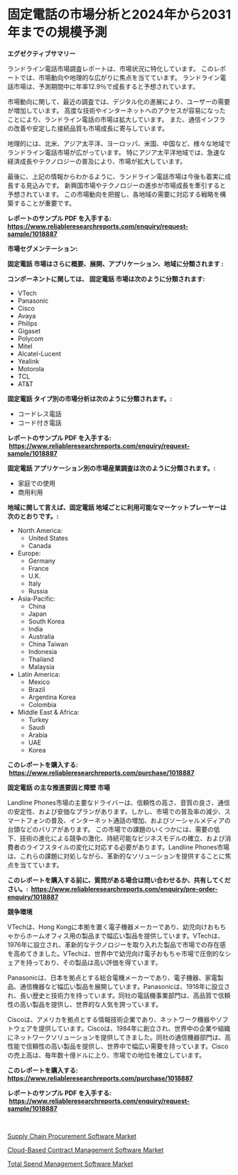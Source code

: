 <p><h1>固定電話の市場分析と2024年から2031年までの規模予測</h1></p><p><strong>エグゼクティブサマリー</strong></p>
<p><p>ランドライン電話市場調査レポートは、市場状況に特化しています。 このレポートでは、市場動向や地理的な広がりに焦点を当てています。 ランドライン電話市場は、予測期間中に年率12.9％で成長すると予想されています。</p><p>市場動向に関して、最近の調査では、デジタル化の進展により、ユーザーの需要が増加しています。 高度な技術やインターネットへのアクセスが容易になったことにより、ランドライン電話の市場は拡大しています。 また、通信インフラの改善や安定した接続品質も市場成長に寄与しています。</p><p>地理的には、北米、アジア太平洋、ヨーロッパ、米国、中国など、様々な地域でランドライン電話市場が広がっています。 特にアジア太平洋地域では、急速な経済成長やテクノロジーの普及により、市場が拡大しています。</p><p>最後に、上記の情報からわかるように、ランドライン電話市場は今後も着実に成長する見込みです。 新興国市場やテクノロジーの進歩が市場成長を牽引すると予想されています。 この市場動向を把握し、各地域の需要に対応する戦略を構築することが重要です。</p></p>
<p><strong>レポートのサンプル PDF を入手する: <a href="https://www.reliableresearchreports.com/enquiry/request-sample/1018887">https://www.reliableresearchreports.com/enquiry/request-sample/1018887</a></strong></p>
<p><strong>市場セグメンテーション:</strong></p>
<p><strong> 固定電話 市場はさらに概要、展開、アプリケーション、地域に分類されます :</strong></p>
<p><strong>コンポーネントに関しては、 固定電話 市場は次のように分類されます: &nbsp;</strong></p>
<p><ul><li>VTech</li><li>Panasonic</li><li>Cisco</li><li>Avaya</li><li>Philips</li><li>Gigaset</li><li>Polycom</li><li>Mitel</li><li>Alcatel-Lucent</li><li>Yealink</li><li>Motorola</li><li>TCL</li><li>AT&T</li></ul></p>
<p><strong> 固定電話 タイプ別の市場分析は次のように分類されます。:</strong></p>
<p><ul><li>コードレス電話</li><li>コード付き電話</li></ul></p>
<p><strong>レポートのサンプル PDF を入手する: &nbsp;<a href="https://www.reliableresearchreports.com/enquiry/request-sample/1018887">https://www.reliableresearchreports.com/enquiry/request-sample/1018887</a></strong></p>
<p><strong> 固定電話 アプリケーション別の市場産業調査は次のように分類されます。:</strong></p>
<p><ul><li>家庭での使用</li><li>商用利用</li></ul></p>
<p><strong>地域に関して言えば、固定電話 地域ごとに利用可能なマーケットプレーヤーは次のとおりです。:</strong></p>
<p><ul>
    <li>
        North America:
        <ul>
            <li>United States</li>
            <li>Canada</li>
        </ul>
    </li>
    <li>
        Europe:
        <ul>
            <li>Germany</li>
            <li>France</li>
            <li>U.K.</li>
            <li>Italy</li>
            <li>Russia</li>
        </ul>
    </li>
    <li>
        Asia-Pacific:
        <ul>
            <li>China</li>
            <li>Japan</li>
            <li>South Korea</li>
            <li>India</li>
            <li>Australia</li>
            <li>China Taiwan</li>
            <li>Indonesia</li>
            <li>Thailand</li>
            <li>Malaysia</li>
        </ul>
    </li>
    <li>
        Latin America:
        <ul>
            <li>Mexico</li>
            <li>Brazil</li>
            <li>Argentina Korea</li>
            <li>Colombia</li>
        </ul>
    </li>
    <li>
        Middle East & Africa:
        <ul>
            <li>Turkey</li>
            <li>Saudi</li>
            <li>Arabia</li>
            <li>UAE</li>
            <li>Korea</li>
        </ul>
    </li>
    </ul></p>
<p><strong>このレポートを購入する: &nbsp;<a href="https://www.reliableresearchreports.com/purchase/1018887">https://www.reliableresearchreports.com/purchase/1018887</a></strong></p>
<p><strong>固定電話 の主な推進要因と障壁 市場</strong></p>
<p><p>Landline Phones市場の主要なドライバーは、信頼性の高さ、音質の良さ、通信の安定性、および安価なプランがあります。しかし、市場での普及率の減少、スマートフォンの普及、インターネット通話の増加、およびソーシャルメディアの台頭などのバリアがあります。 この市場での課題のいくつかには、需要の低下、技術の進化による競争の激化、持続可能なビジネスモデルの確立、および消費者のライフスタイルの変化に対応する必要があります。Landline Phones市場は、これらの課題に対処しながら、革新的なソリューションを提供することに焦点を当てています。</p></p>
<p><strong>このレポートを購入する前に、質問がある場合は問い合わせるか、共有してください。:&nbsp; <a href="https://www.reliableresearchreports.com/enquiry/pre-order-enquiry/1018887">https://www.reliableresearchreports.com/enquiry/pre-order-enquiry/1018887</a></strong></p>
<p><strong>競争環境</strong></p>
<p><p>VTechは、Hong Kongに本拠を置く電子機器メーカーであり、幼児向けおもちゃからホームオフィス用の製品まで幅広い製品を提供しています。VTechは、1976年に設立され、革新的なテクノロジーを取り入れた製品で市場での存在感を高めてきました。VTechは、世界中で幼児向け電子おもちゃ市場で圧倒的なシェアを持っており、その製品は高い評価を得ています。</p><p>Panasonicは、日本を拠点とする総合電機メーカーであり、電子機器、家電製品、通信機器など幅広い製品を展開しています。Panasonicは、1918年に設立され、長い歴史と技術力を持っています。同社の電話機事業部門は、高品質で信頼性の高い製品を提供し、世界的な人気を誇っています。</p><p>Ciscoは、アメリカを拠点とする情報技術企業であり、ネットワーク機器やソフトウェアを提供しています。Ciscoは、1984年に創立され、世界中の企業や組織にネットワークソリューションを提供してきました。同社の通信機器部門は、高性能で信頼性の高い製品を提供し、世界中で幅広い需要を持っています。Ciscoの売上高は、毎年数十億ドルに上り、市場での地位を確立しています。</p></p>
<p><strong>このレポートを購入する: &nbsp; <a href="https://www.reliableresearchreports.com/purchase/1018887">https://www.reliableresearchreports.com/purchase/1018887</a></strong></p>
<p><strong>レポートのサンプル PDF を入手する: &nbsp;<a href="https://www.reliableresearchreports.com/enquiry/request-sample/1018887">https://www.reliableresearchreports.com/enquiry/request-sample/1018887</a></strong><strong></strong></p>
<p>&nbsp;</p>
<p><p><a href="https://view.publitas.com/reportprime-1/supply-chain-procurement-software-market-size-evaluating-its-market-trends-growth-and-projections-2023-2030/">Supply Chain Procurement Software Market</a></p><p><a href="https://view.publitas.com/reportprime-1/cloud-based-contract-management-software-market-size-reflecting-a-forecast-till-2030-market-by-type-by-application-and-by-geography/">Cloud-Based Contract Management Software Market</a></p><p><a href="https://view.publitas.com/reportprime-1/total-spend-management-software-market-size-market-share-and-global-market-analysis-report-2023-2030/">Total Spend Management Software Market</a></p></p>